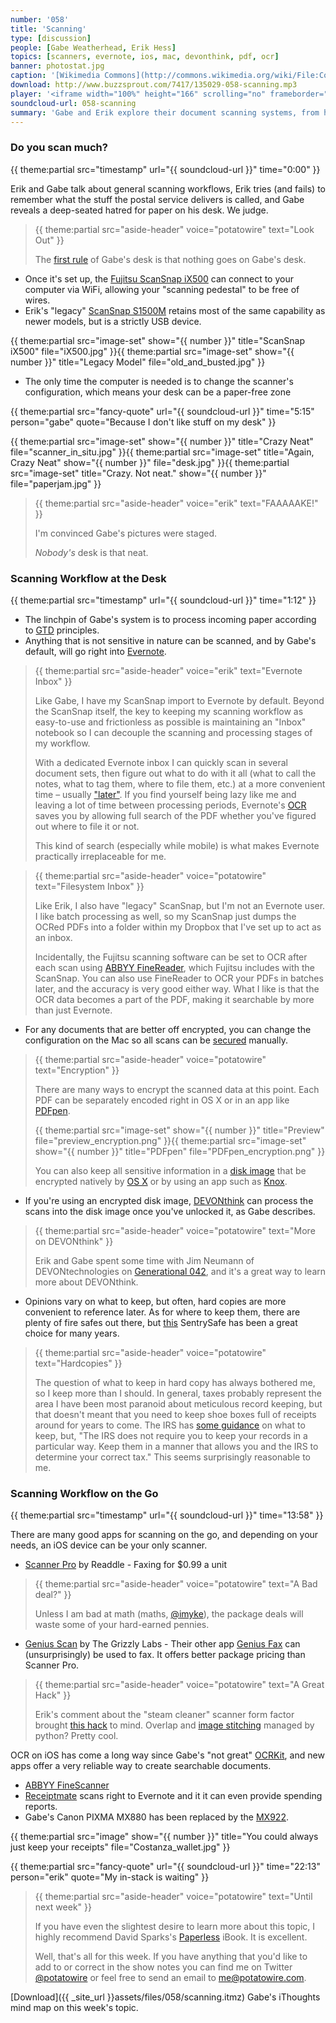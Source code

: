```yaml
---
number: '058'
title: 'Scanning'
type: [discussion]
people: [Gabe Weatherhead, Erik Hess]
topics: [scanners, evernote, ios, mac, devonthink, pdf, ocr]
banner: photostat.jpg
caption: '[Wikimedia Commons](http://commons.wikimedia.org/wiki/File:Commercial_Camera_Company_Photostat_advert_in_American_Machinist_1920-07-01.png)'
download: http://www.buzzsprout.com/7417/135029-058-scanning.mp3
player: '<iframe width="100%" height="166" scrolling="no" frameborder="no" src="https://w.soundcloud.com/player/?url=https%3A//api.soundcloud.com/tracks/123377524&amp;color=ff6600&amp;auto_play=false&amp;show_artwork=true"></iframe>'
soundcloud-url: 058-scanning
summary: 'Gabe and Erik explore their document scanning systems, from hardware, to software, to mobile workflows.'
---
```


### Do you scan much?

{{ theme:partial src="timestamp" url="{{ soundcloud-url }}" time="0:00" }}

Erik and Gabe talk about general scanning workflows, Erik tries (and fails) to remember what the stuff the postal service delivers is called, and Gabe reveals a deep-seated hatred for paper on his desk. We judge. 

> {{ theme:partial src="aside-header" voice="potatowire" text="Look Out" }}
>
>  The [first rule](http://www.imdb.com/title/tt0137523/) of Gabe's desk is that nothing goes on Gabe's desk.

* Once it's set up, the [Fujitsu ScanSnap iX500](http://www.amazon.com/gp/product/B00ATZ9QMO/ref=as_li_ss_tl?ie=UTF8&camp=1789&creative=390957&creativeASIN=B00ATZ9QMO&linkCode=as2&tag=potatowire-20) can connect to your computer via WiFi, allowing your "scanning pedestal" to be free of wires. 
* Erik's "legacy" [ScanSnap S1500M](http://www.fujitsu.com/us/services/computing/peripherals/scanners/scansnap/scansnap-s1500m.html) retains most of the same capability as newer models, but is a strictly USB device.

{{ theme:partial src="image-set" show="{{ number }}" title="ScanSnap iX500" file="iX500.jpg" }}{{ theme:partial src="image-set" show="{{ number }}" title="Legacy Model" file="old_and_busted.jpg" }}

* The only time the computer is needed is to change the scanner's configuration, which means your desk can be a paper-free zone

{{ theme:partial src="fancy-quote" url="{{ soundcloud-url }}" time="5:15" person="gabe" quote="Because I don't like stuff on my desk" }}

{{ theme:partial src="image-set" show="{{ number }}" title="Crazy Neat" file="scanner_in_situ.jpg" }}{{ theme:partial src="image-set" title="Again, Crazy Neat" show="{{ number }}" file="desk.jpg" }}{{ theme:partial src="image-set" title="Crazy. Not neat." show="{{ number }}" file="paperjam.jpg" }}

> {{ theme:partial src="aside-header" voice="erik" text="FAAAAAKE!" }}
>
> I'm convinced Gabe's pictures were staged. 
> 
> *Nobody's* desk is that neat.

### Scanning Workflow at the Desk

{{ theme:partial src="timestamp" url="{{ soundcloud-url }}" time="1:12" }} 

* The linchpin of Gabe's system is to process incoming paper according to [GTD](http://www.youtube.com/watch?v=jofNR_WkoCE&t=40) principles. 
* Anything that is not sensitive in nature can be scanned, and by Gabe's default, will go right into [Evernote](https://www.evernote.com/referral/Registration.action?uid=117091&sig=c008e6b26a1839c60958169092eb6b42).

> {{ theme:partial src="aside-header" voice="erik" text="Evernote Inbox" }}
>
> Like Gabe, I have my ScanSnap import to Evernote by default. Beyond the ScanSnap itself, the key to keeping my scanning workflow as easy-to-use and frictionless as possible is maintaining an "Inbox" notebook so I can decouple the scanning and processing stages of my workflow.
>
> With a dedicated Evernote inbox I can quickly scan in several document sets, then figure out what to do with it all (what to call the notes, what to tag them, where to file them, etc.) at a more convenient time &ndash; usually ["later"](http://term.ly/procrastination). If you find yourself being lazy like me and leaving a lot of time between processing periods, Evernote's [OCR](en.wikipedia.org/wiki/Optical_character_recognition/) saves you by allowing full search of the PDF whether you've figured out where to file it or not.
>
> This kind of search (especially while mobile) is what makes Evernote practically irreplaceable for me.

> {{ theme:partial src="aside-header" voice="potatowire" text="Filesystem Inbox" }}
>
> Like Erik, I also have "legacy" ScanSnap, but I'm not an Evernote user. I like batch processing as well, so my ScanSnap just dumps the OCRed PDFs into a folder within my Dropbox that I've set up to act as an inbox. 
>
> Incidentally, the Fujitsu scanning software can be set to OCR after each scan using [ABBYY FineReader](http://finereader.abbyy.com/), which Fujitsu includes with the ScanSnap. You can also use FineReader to OCR your PDFs in batches later, and the accuracy is very good either way. What I like is that the OCR data becomes a part of the PDF, making it searchable by more than just Evernote. 

* For any documents that are better off encrypted, you can change the configuration on the Mac so all scans can be [secured](http://www.strategypage.com/humor/articles/20020406.asp) manually.

> {{ theme:partial src="aside-header" voice="potatowire" text="Encryption" }}
>
>  There are many ways to encrypt the scanned data at this point. Each PDF can be separately encoded right in OS X or in an app like [PDFpen](http://smilesoftware.com/PDFpen/index.html).
> 
> {{ theme:partial src="image-set" show="{{ number }}" title="Preview" file="preview_encryption.png" }}{{ theme:partial src="image-set" show="{{ number }}" title="PDFpen" file="PDFpen_encryption.png" }}
> 
> You can also keep all sensitive information in a [disk image](http://en.wikipedia.org/wiki/Sparse_image/) that be encrypted natively by [OS X](http://support.apple.com/kb/HT1578) or by using an app such as [Knox](https://agilebits.com/knox/).

* If you're using an encrypted disk image, [DEVONthink](http://www.devontechnologies.com/products/devonthink/) can process the scans into the disk image once you've unlocked it, as Gabe describes.

> {{ theme:partial src="aside-header" voice="potatowire" text="More on DEVONthink" }}
>
>   Erik and Gabe spent some time with Jim Neumann of DEVONtechnologies on [Generational 042](/episodes/042-exploring-devonthink-with-jim-neumann), and it's a great way to learn more about DEVONthink.

* Opinions vary on what to keep, but often, hard copies are more convenient to reference later. As for where to keep them, there are plenty of fire safes out there, but [this](http://www.amazon.com/gp/product/B004QWZINW/ref=as_li_ss_tl?ie=UTF8&camp=1789&creative=390957&creativeASIN=B004QWZINW&linkCode=as2&tag=potatowire-20) SentrySafe has been a great choice for many years.

> {{ theme:partial src="aside-header" voice="potatowire" text="Hardcopies" }}
>
>  The question of what to keep in hard copy has always bothered me, so I keep more than I should. In general, taxes probably represent the area I have been most paranoid about meticulous record keeping, but that doesn't meant that you need to keep shoe boxes full of receipts around for years to come. The IRS has [some guidance](http://www.irs.gov/publications/p17/ch01.html#en_US_2012_publink1000170670) on what to keep, but, "The IRS does not require you to keep your records in a particular way. Keep them in a manner that allows you and the IRS to determine your correct tax." This seems surprisingly reasonable to me.

### Scanning Workflow on the Go

{{ theme:partial src="timestamp" url="{{ soundcloud-url }}" time="13:58" }}

There are many good apps for scanning on the go, and depending on your needs, an iOS device can be your only scanner. 

* [Scanner Pro](https://itunes.apple.com/us/app/scanner-pro-by-readdle/id333710667?mt=8&uo=4&at=11lqk8) by Readdle - Faxing for $0.99 a unit

> {{ theme:partial src="aside-header" voice="potatowire" text="A Bad deal?" }}
>
> Unless I am bad at math (maths, [@imyke](http://twitter.com/imyke)), the package deals will waste some of your hard-earned pennies.

* [Genius Scan](https://itunes.apple.com/us/app/genius-scan-pdf-scanner/id377672876?mt=8&uo=4&at=11lqk8) by The Grizzly Labs - Their other app [Genius Fax](https://itunes.apple.com/us/app/genius-fax-fax-pdf-documents/id566504821?mt=8&uo=4&at=11lqk8) can (unsurprisingly) be used to fax. It offers better package pricing than Scanner Pro.

> {{ theme:partial src="aside-header" voice="potatowire" text="A Great Hack" }}
>
>  Erik's comment about the "steam cleaner" scanner form factor brought [this hack](http://www.mpetroff.net/archives/2013/09/25/scanner-modifications-to-scan-large-documents/) to mind. Overlap and [image stitching](http://en.wikipedia.org/wiki/Image_stitching) managed by python? Pretty cool.


OCR on iOS has come a long way since Gabe's "not great" [OCRKit](https://itunes.apple.com/app/id388421968?mt=8&uo=4&at=11lqk8), and new apps offer a very reliable way to create searchable documents.

* [ABBYY FineScanner](https://itunes.apple.com/us/app/finescanner/id534203582?mt=8&uo=4&at=11lqk8)
* [Receiptmate](https://itunes.apple.com/app/receiptmate-scan-your-receipts/id668694949?mt=8&uo=4&at=11lqk8) scans right to Evernote and it it can even provide spending reports.
* Gabe's Canon PIXMA MX880 has been replaced by the [MX922](http://www.amazon.com/gp/product/B00AVWKUJS/ref=as_li_ss_tl?ie=UTF8&camp=1789&creative=390957&creRtiveASIN=B00AVWKUJS&linkCode=as2&tag=potatowire-20).

{{ theme:partial src="image" show="{{ number }}" title="You could always just keep your receipts" file="Costanza_wallet.jpg" }} 

{{ theme:partial src="fancy-quote" url="{{ soundcloud-url }}" time="22:13" person="erik" quote="My in-stack is waiting" }} 

> {{ theme:partial src="aside-header" voice="potatowire" text="Until next week" }}
>
> If you have even the slightest desire to learn more about this topic, I highly recommend David Sparks's [Paperless](https://itunes.apple.com/us/book/paperless/id520393162?mt=11&uo=4&at=11lqk8) iBook. It is excellent.
>
> Well, that's all for this week. If you have anything that you'd like to add to or correct in the show notes you can find me on Twitter [@potatowire](http://twitter.com/potatowire/) or feel free to send an email to [me@potatowire.com](mailto:me@potatowire.com).

[Download]({{ _site_url }}assets/files/058/scanning.itmz) Gabe's iThoughts mind map on this week's topic.